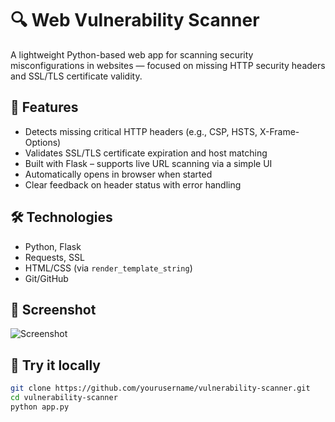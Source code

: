 # 🔍 Web Vulnerability Scanner

A lightweight Python-based web app for scanning security misconfigurations in websites — focused on missing HTTP security headers and SSL/TLS certificate validity.

## 🚀 Features
- Detects missing critical HTTP headers (e.g., CSP, HSTS, X-Frame-Options)
- Validates SSL/TLS certificate expiration and host matching
- Built with Flask – supports live URL scanning via a simple UI
- Automatically opens in browser when started
- Clear feedback on header status with error handling

## 🛠️ Technologies
- Python, Flask
- Requests, SSL
- HTML/CSS (via `render_template_string`)
- Git/GitHub

## 📸 Screenshot
![Screenshot](path_to_screenshot.png)

## 🧪 Try it locally
```bash
git clone https://github.com/yourusername/vulnerability-scanner.git
cd vulnerability-scanner
python app.py
